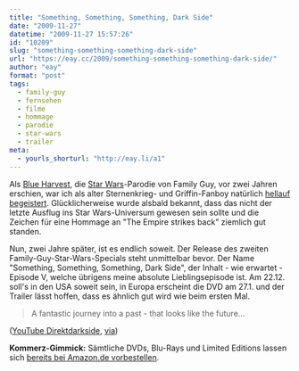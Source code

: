 ```yaml
---
title: "Something, Something, Something, Dark Side"
date: "2009-11-27"
datetime: "2009-11-27 15:57:26"
id: "10209"
slug: "something-something-something-dark-side"
url: "https://eay.cc/2009/something-something-something-dark-side/"
author: "eay"
format: "post"
tags:
  - family-guy
  - fernsehen
  - filme
  - hommage
  - parodie
  - star-wars
  - trailer
meta:
  - yourls_shorturl: "http://eay.li/a1"
---
```


Als [Blue Harvest](http://www.amazon.de/exec/obidos/ASIN/B0012OVDRM/eayznet-21), die [Star Wars](//eay.cc/tag/star-wars/)\-Parodie von Family Guy, vor zwei Jahren erschien, war ich als alter Sternenkrieg- und Griffin-Fanboy natürlich [hellauf begeistert](//eay.cc/2007/das-family-guy-star-wars-special/). Glücklicherweise wurde alsbald bekannt, dass das nicht der letzte Ausflug ins Star Wars-Universum gewesen sein sollte und die Zeichen für eine Hommage an "The Empire strikes back" ziemlich gut standen.

Nun, zwei Jahre später, ist es endlich soweit. Der Release des zweiten Family-Guy-Star-Wars-Specials steht unmittelbar bevor. Der Name "Something, Something, Something, Dark Side", der Inhalt - wie erwartet - Episode V, welche übrigens meine absolute Lieblingsepisode ist. Am 22.12. soll's in den USA soweit sein, in Europa erscheint die DVD am 27.1. und der Trailer lässt hoffen, dass es ähnlich gut wird wie beim ersten Mal.

> A fantastic journey into a past - that looks like the future...

 ([YouTube Direktdarkside](http://www.youtube.com/watch?v=5QXZJkLwR4I), [via](http://www.filmjournalisten.de/2009/11/25/something-something-something-dark-side/))

**Kommerz-Gimmick:** Sämtliche DVDs, Blu-Rays und Limited Editions lassen sich [bereits bei Amazon.de vorbestellen](http://www.amazon.de/gp/redirect.html?ie=utf8mb4&location=http%3A%2F%2Fwww.amazon.de%2Fs%3Fie%3Dutf8mb4%26x%3D0%26ref_%3Dnb%255Fss%26y%3D0%26field-keywords%3Dsomething%2520something%2520something%2520dark%2520side%26url%3Dsearch-alias%253Daps&site-redirect=de&tag=eayznet-21&linkCode=ur2&camp=1638&creative=19454).
